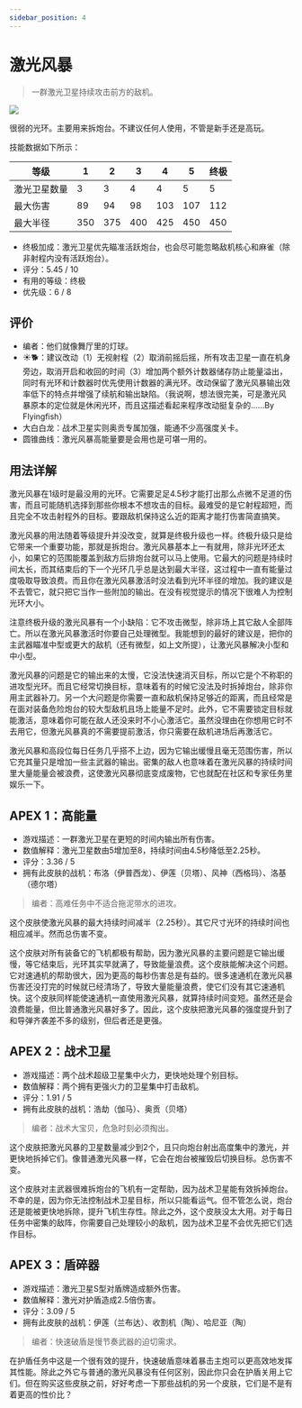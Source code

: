 ```yaml
---
sidebar_position: 4
---
```


# 激光风暴

> 一群激光卫星持续攻击前方的敌机。

<img src="/terms/ls.png" style={{zoom:1.25}}/>

很弱的光环。主要用来拆炮台。不建议任何人使用，不管是新手还是高玩。

技能数据如下所示：

| 等级         | 1    | 2    | 3    | 4    | 5    | 终极 |
| ------------ | ---- | ---- | ---- | ---- | ---- | ---- |
| 激光卫星数量 | 3    | 3    | 4    | 4    | 5    | 5    |
| 最大伤害     | 89   | 94   | 98   | 103  | 107  | 112  |
| 最大半径     | 350  | 375  | 400  | 425  | 450  | 450  |

- 终极加成：激光卫星优先瞄准活跃炮台，也会尽可能忽略敌机核心和麻雀（除非射程内没有活跃炮台）。
- 评分：5.45 / 10
- 有用的等级：终极
- 优先级：6 / 8

## 评价

- 编者：他们就像舞厅里的灯球。
- ☀🐕：建议改动（1）无视射程（2）取消前摇后摇，所有攻击卫星一直在机身旁边，取消开启和收回的时间（3）增加两个额外计数器储存防止能量溢出，同时有光环和计数器时优先使用计数器的满光环。改动保留了激光风暴输出效率低下的特点并增强了续航和输出缺陷。（我说啊，想法很完美，可是激光风暴原本的定位就是休闲光环，而且这描述看起来程序改动挺复杂的……By Flyingfish）
- 大白白龙：战术卫星实则奥贡专属加强，能通不少高强度关卡。
- 圆锥曲线：激光风暴高能量要是会用也是可堪一用的。

## 用法详解

激光风暴在1级时是最没用的光环。它需要足足4.5秒才能打出那么点微不足道的伤害，而且可能随机选择到那些你根本不想攻击的目标。最难受的是它射程超短，而且完全不攻击射程外的目标。要跟敌机保持这么近的距离才能打伤害简直搞笑。

激光风暴的用法随着等级提升并没改变，就算是终极升级也一样。终极升级只是给它带来一个重要功能，那就是拆炮台。激光风暴基本上一有就用，除非光环还太小，如果它的范围能覆盖到敌方后排炮台就可以马上使用。它最大的问题是持续时间太长，而其结束后的下一个光环几乎总是达到最大半径，这过程中一直有能量过度吸取导致浪费。而且你在激光风暴激活时没法看到光环半径的增加。我的建议是不去管它，就只把它当作一些附加的输出。在没有视觉提示的情况下很难人为控制光环大小。

注意终极升级的激光风暴有一个小缺陷：它不攻击微型，除非场上其它敌人全部阵亡。所以在激光风暴激活时你要自己处理微型。我能想到的最好的建议是，把你的主武器瞄准中型或更大的敌机（还有微型，如上文所提），让激光风暴解决小型和中小型。

激光风暴的问题是它的输出来的太慢，它没法快速消灭目标，所以它是个不称职的进攻型光环。而且它经常切换目标，意味着有的时候它没法及时拆掉炮台，除非你用主武器补刀。另一个大问题是你需要一直和敌机保持足够近的距离，而且经常是在面对装备危险炮台的较大型敌机且场上能量不足时。此外，它不需要锁定目标就能激活，意味着你可能在敌人还没来时不小心激活它。虽然没理由在你想用它时不去用它，但激光风暴真的不需要提前激活，你只需要在敌机进场后再激活它。

激光风暴和高段位每日任务几乎搭不上边，因为它输出缓慢且毫无范围伤害，所以它充其量只是增加一些主武器的输出。密集的敌人也意味着在激光风暴的持续时间里大量能量会被浪费，这使激光风暴彻底变成废物，它也就配在社区和专家任务里娱乐一下。

## APEX 1：高能量

- 游戏描述：一群激光卫星在更短的时间内输出所有伤害。
- 数值解释：激光卫星数由5增加至8，持续时间由4.5秒降低至2.25秒。
- 评分：3.36 / 5
- 拥有此皮肤的战机：布洛（伊普西龙）、伊莲（贝塔）、风神（西格玛）、洛基（德尔塔）

> 编者：高难任务中不适合拖泥带水的进攻。

这个皮肤使激光风暴的最大持续时间减半（2.25秒）。其它尺寸光环的持续时间也相应减半。然而总伤害不变。

这个皮肤对所有装备它的飞机都极有帮助，因为激光风暴的主要问题是它输出缓慢，等它结束后，光环其实早就满了，导致能量浪费。这个皮肤能解决这个问题。它对速通机的帮助很大，因为更高的每秒伤害总是有益的。很多速通机在激光风暴伤害还没打完的时候就已经清场了，导致大量能量浪费，使它们没有其它速通机快。这个皮肤同样能使速通机一直使用激光风暴，就算持续时间变短。虽然还是会浪费能量，但比普通激光风暴好多了。因此，这个皮肤把激光风暴的强度提升到了和导弹齐袭差不多的级别，但后者还是更强。

## APEX 2：战术卫星

- 游戏描述：两个战术超级卫星集中火力，更快地处理个别目标。
- 数值解释：两个拥有更强火力的卫星集中打击敌机。
- 评分：1.91 / 5
- 拥有此皮肤的战机：浩劫（伽马）、奥贡（贝塔）

> 编者：战术大宝贝，危急时刻必须掏出。

这个皮肤把激光风暴的卫星数量减少到2个，且只向炮台射出高度集中的激光，并更快地拆掉它们。像普通激光风暴一样，它会在炮台被摧毁后切换目标。总伤害不变。

这个皮肤对主武器很难拆炮台的飞机有一定帮助，因为战术卫星能有效拆掉炮台。不幸的是，因为你无法控制战术卫星目标，所以只能看运气。但不管怎么说，炮台还是能被更快地拆除，提升飞机生存性。除此之外，这个皮肤没太大用。对于每日任务中密集的敌阵，你需要自己处理较小的敌机，因为战术卫星不会优先把它们选作目标。

## APEX 3：盾碎器

- 游戏描述：激光卫星S型对盾牌造成额外伤害。
- 数值解释：激光对护盾造成2.5倍伤害。
- 评分：3.09 / 5
- 拥有此皮肤的战机：伊莲（兰布达）、收割机（陶）、哈尼亚（陶）

> 编者：快速破盾是慢节奏武器的迫切需求。

在护盾任务中这是一个很有效的提升，快速破盾意味着暴击主炮可以更高效地发挥其性能。除此之外它与普通的激光风暴没有任何区别，因此你只会在护盾关用上它们。但在购买这些皮肤之前，好好考虑一下那些战机的另一个皮肤，它们是不是有着更高的性价比？